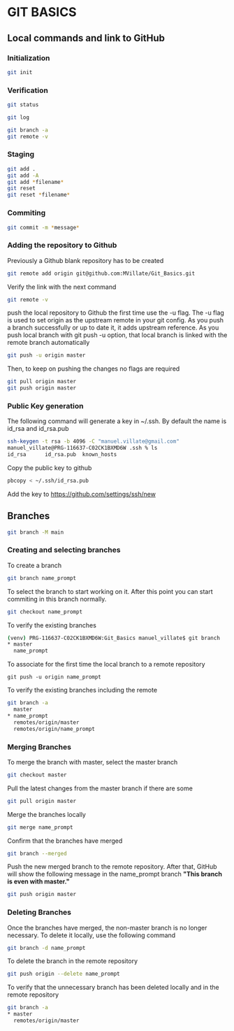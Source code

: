 # GIT BASICS

## Local commands and link to GitHub

### Initialization

```bash
git init
```

### Verification

```bash
git status
```

```bash
git log
```

```bash
git branch -a
git remote -v
```

### Staging

```bash
git add .
git add -A
git add *filename*
git reset
git reset *filename*
```

### Commiting

```bash
git commit -m *message*
```

### Adding the repository to Github

Previously a Github blank repository has to be created

```bash
git remote add origin git@github.com:MVillate/Git_Basics.git
```

Verify the link with the next command

```bash
git remote -v
```

push the local repository to Github the first time use the -u flag. The -u flag is used to set origin as the upstream remote in your git config. As you push a branch successfully or up to date it, it adds upstream reference. As you push local branch with git push -u option, that local branch is linked with the remote branch automatically

```bash
git push -u origin master
```

Then, to keep on pushing the changes no flags are required

```bash
git pull origin master
git push origin master
```

### Public Key generation

The following command will generate a key in ~/.ssh. By default the name is id_rsa and id_rsa.pub

```bash
ssh-keygen -t rsa -b 4096 -C "manuel.villate@gmail.com"
manuel_villate@PRG-116637-C02CK1BXMD6W .ssh % ls
id_rsa		id_rsa.pub	known_hosts
```

Copy the public key to github

```bash
pbcopy < ~/.ssh/id_rsa.pub
```

Add the key to https://github.com/settings/ssh/new

## Branches

```bash
git branch -M main
```

### Creating and selecting branches

To create a branch

```bash
git branch name_prompt
```

To select the branch to start working on it. After this point you can start commiting in this branch normally.

```bash
git checkout name_prompt
```

To verify the existing branches

```bash
(venv) PRG-116637-C02CK1BXMD6W:Git_Basics manuel_villate$ git branch
* master
  name_prompt
```

To associate for the first time the local branch to a remote repository
```
git push -u origin name_prompt
```

To verify the existing branches including the remote

```bash
git branch -a
  master
* name_prompt
  remotes/origin/master
  remotes/origin/name_prompt
```

### Merging Branches

To merge the branch with master, select the master branch

```bash
git checkout master
```

Pull the latest changes from the master branch if there are some

```bash
git pull origin master
```

Merge the branches locally

```bash
git merge name_prompt
```

Confirm that the branches have merged

```bash
git branch --merged
```

Push the new merged branch to the remote repository. After that, GitHub will show the following message in the name_prompt branch **"This branch is even with master."**

```bash
git push origin master
```

### Deleting Branches

Once the branches have merged, the non-master branch is no longer necessary. To delete it locally, use the following command

```bash
git branch -d name_prompt
```

To delete the branch in the remote repository

```bash
git push origin --delete name_prompt
```

To verify that the unnecessary branch has been deleted locally and in the remote repository

```bash
git branch -a
* master
  remotes/origin/master
```
